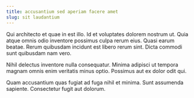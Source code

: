 ```yaml
---
title: accusantium sed aperiam facere amet
slug: sit laudantium
---
```


Qui architecto et quae in est illo. Id et voluptates dolorem nostrum ut. Quia atque omnis odio inventore possimus culpa rerum eius. Quasi earum beatae. Rerum quibusdam incidunt est libero rerum sint. Dicta commodi sunt quibusdam nam vero.

Nihil delectus inventore nulla consequatur. Minima adipisci ut tempora magnam omnis enim veritatis minus optio. Possimus aut ex dolor odit qui.

Quam accusantium quas fugiat ad fuga nihil et minima. Sunt assumenda sapiente. Consectetur fugit aut dolorum.
